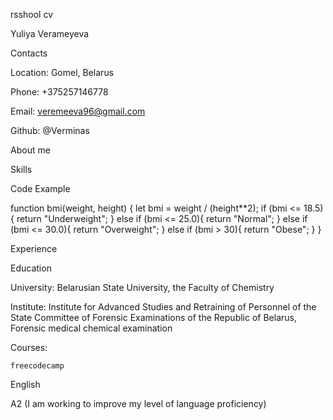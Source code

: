 rsshool cv

Yuliya Verameyeva

Contacts

Location: Gomel, Belarus

Phone: +375257146778

Email: veremeeva96@gmail.com

Github: @Verminas

About me

Skills

Code Example

function bmi(weight, height) {
  let bmi = weight / (height**2);
  if (bmi <= 18.5){
    return "Underweight";
  } else if (bmi <= 25.0){
    return "Normal";
  } else if (bmi <= 30.0){
    return "Overweight";
  } else if (bmi > 30){
    return "Obese";
  }
}

Experience

Education
  
  University: Belarusian State University, the Faculty of Chemistry
  
  Institute: Institute for Advanced Studies and Retraining of Personnel of the State Committee of Forensic Examinations of the Republic of Belarus, Forensic medical chemical examination
  
  Courses: 
    
    freecodecamp

English

A2 (I am working to improve my level of language proficiency)

